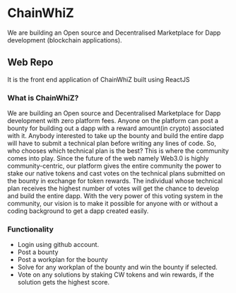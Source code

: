 # ChainWhiZ

We are building an Open source and Decentralised Marketplace for Dapp development (blockchain applications).

## Web Repo

It is the front end application of ChainWhiZ built using ReactJS

### What is ChainWhiZ?

We are building an Open source and Decentralised Marketplace for Dapp development with zero platform fees. Anyone on the platform can post a bounty for building out a dapp with a reward amount(in crypto) associated with it. Anybody interested to take up the bounty and build the entire dapp will have to submit a technical plan before writing any lines of code. So, who chooses which technical plan is the best? This is where the community comes into play. Since the future of the web namely Web3.0 is highly community-centric, our platform gives the entire community the power to stake our native tokens and cast votes on the technical plans submitted on the bounty in exchange for token rewards. The individual whose technical plan receives the highest number of votes will get the chance to develop and build the entire dapp. With the very power of this voting system in the community, our vision is to make it possible for anyone with or without a coding background to get a dapp created easily.

### Functionality

- Login using github account.
- Post a bounty
- Post a workplan for the bounty
- Solve for any workplan of the bounty and win the bounty if selected.
- Vote on any solutions by staking CW tokens and win rewards, if the solution gets the highest score.
